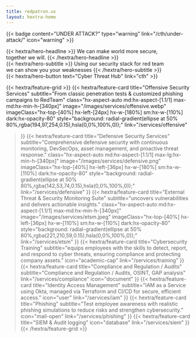 ```yaml
---
title: redpatron.us
layout: hextra-home
---
```


{{< badge content="UNDER ATTACK?" type="warning" link="/cth/under-attack/" icon="warning" >}}

<div class="hx-mt-6 hx-mb-6">
{{< hextra/hero-headline >}}
  We can make world more secure,&nbsp;<br class="sm:hx-block hx-hidden" />together we will.
{{< /hextra/hero-headline >}}
</div>

<div class="hx-mb-12">
{{< hextra/hero-subtitle >}}
  Using our security stack for red team&nbsp;<br class="sm:hx-block hx-hidden" />we can show you your weaknesses 
{{< /hextra/hero-subtitle >}}
</div>

<div class="hx-mb-6">
{{< hextra/hero-button text="Cyber Threat Hub" link="cth" >}}
</div>

<div class="hx-mt-6"></div>

{{< hextra/feature-grid >}}
  {{< hextra/feature-card
    title="Offensive Security Services"
    subtitle="From classic penetration tests & customized phishing campaigns to RedTeam"
    class="hx-aspect-auto md:hx-aspect-[1.1/1] max-md:hx-min-h-[340px]"
    image="/images/services/offensive.webp"
    imageClass="hx-top-[40%] hx-left-[24px] hx-w-[180%] sm:hx-w-[110%] dark:hx-opacity-80"
    style="background: radial-gradient(ellipse at 50% 80%,rgba(194,97,254,0.15),hsla(0,0%,100%,0));"
    link="/services/offensive"
  >}}
  {{< hextra/feature-card
    title="Defensive Security Services"
    subtitle="Comprehensive defensive security with continuous monitoring, DevSecOps, asset management, and proactive threat response."
    class="hx-aspect-auto md:hx-aspect-[1.1/1] max-lg:hx-min-h-[340px]"
    image="/images/services/defensive.png"
    imageClass="hx-top-[40%] hx-left-[36px] hx-w-[180%] sm:hx-w-[110%] dark:hx-opacity-80"
    style="background: radial-gradient(ellipse at 50% 80%,rgba(142,53,74,0.15),hsla(0,0%,100%,0));"
    link="/services/defensive"
  >}}
  {{< hextra/feature-card
    title="External Threat & Security Monitoring Suite"
    subtitle="uncovers vulnerabilities and delivers actionable insights."
    class="hx-aspect-auto md:hx-aspect-[1.1/1] max-md:hx-min-h-[340px]"
    image="/images/services/etsm.jpeg"
    imageClass="hx-top-[40%] hx-left-[36px] hx-w-[110%] sm:hx-w-[110%] dark:hx-opacity-80"
    style="background: radial-gradient(ellipse at 50% 80%,rgba(221,210,59,0.15),hsla(0,0%,100%,0));"
    link="/services/etsm"
  >}}
  {{< hextra/feature-card
    title="Cybersecurity Training"
    subtitle="equips employees with the skills to detect, report, and respond to cyber threats, ensuring compliance and protecting company assets."
    icon="academic-cap"
    link="/services/training"
  >}}
  {{< hextra/feature-card
    title="Compliance and Regulation / Audits"
    subtitle="Compliance and Regulation / Audits, OSINT, GAP analysis"
    link="/services/compliance"
    icon="document"
  >}}
  {{< hextra/feature-card
    title="Identity Access Management"
    subtitle="IAM as a Service using Okta, managed via Terraform and CI/CD for secure, efficient access."
    icon="user"
    link="/services/iam"
  >}}
  {{< hextra/feature-card
    title="Phishing"
    subtitle="Test employee awareness with realistic phishing simulations to reduce risks and strengthen cybersecurity."
    icon="mail-open"
    link="/services/phishing"
  >}}
  {{< hextra/feature-card
    title="SIEM & Audit logging"
    icon="database"
    link="/services/siem"
  >}}
{{< /hextra/feature-grid >}}